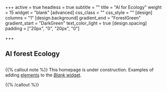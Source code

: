 +++
active = true
headless = true
subtitle = ""
title = "AI for Ecology"
weight = 15
widget = "blank"
[advanced]
css_class = ""
css_style = ""
[design]
columns = "1"
[design.background]
gradient_end = "ForestGreen"
gradient_start = "DarkGreen"
text_color_light = true
[design.spacing]
padding = ["20px", "0", "20px", "0"]

+++
## AI forest Ecology

## 

{{% callout note %}} This homepage is under construction. Examples of adding [elements](https://sourcethemes.com/academic/docs/writing-markdown-latex/) to the [_Blank_ widget](https://sourcethemes.com/academic/docs/widgets/).


{{% /callout %}}